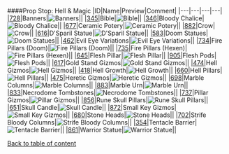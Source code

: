 ####Prop Stop: Hell & Magic
|ID|Name|Preview|Comment|
|---|---|---|---|
|[728](https://github.com/alexey-lysiuk/Realm667-AAA-Cache/raw/master/data/0728.zip)|Banners|![Banners](images/propstop/crimsonbanner.png)||
|[345](https://github.com/alexey-lysiuk/Realm667-AAA-Cache/raw/master/data/0345.zip)|Bible|![Bible](images/propstop/bible.png)||
|[346](https://github.com/alexey-lysiuk/Realm667-AAA-Cache/raw/master/data/0346.zip)|Bloody Chalice|![Bloody Chalice](images/propstop/bloodychalice.png)||
|[677](https://github.com/alexey-lysiuk/Realm667-AAA-Cache/raw/master/data/0677.zip)|Ceramic Potery|![Ceramic Potery](images/propstop/ceramicpotery.png)||
|[882](https://github.com/alexey-lysiuk/Realm667-AAA-Cache/raw/master/data/0882.zip)|Crow|![Crow](images/propstop/crow.png)||
|[616](https://github.com/alexey-lysiuk/Realm667-AAA-Cache/raw/master/data/0616.zip)|D'Sparil Statue|![D'Sparil Statue](images/propstop/dsparilstatue.png)||
|[583](https://github.com/alexey-lysiuk/Realm667-AAA-Cache/raw/master/data/0583.zip)|Doom Statues|![Doom Statues](images/propstop/doomstatues.png)||
|[462](https://github.com/alexey-lysiuk/Realm667-AAA-Cache/raw/master/data/0462.zip)|Evil Eye Variations|![Evil Eye Variations](images/propstop/evileyevariations.png)||
|[734](https://github.com/alexey-lysiuk/Realm667-AAA-Cache/raw/master/data/0734.zip)|Fire Pillars (Doom)|![Fire Pillars (Doom)](images/propstop/doomfirepillars.png)||
|[735](https://github.com/alexey-lysiuk/Realm667-AAA-Cache/raw/master/data/0735.zip)|Fire Pillars (Hexen)|![Fire Pillars (Hexen)](images/propstop/firepillars.png)||
|[645](https://github.com/alexey-lysiuk/Realm667-AAA-Cache/raw/master/data/0645.zip)|Flesh Pillar|![Flesh Pillar](images/propstop/fleshpillar.png)||
|[905](https://github.com/alexey-lysiuk/Realm667-AAA-Cache/raw/master/data/0905.zip)|Flesh Pods|![Flesh Pods](images/propstop/fleshpods.png)||
|[617](https://github.com/alexey-lysiuk/Realm667-AAA-Cache/raw/master/data/0617.zip)|Gold Stand Gizmos|![Gold Stand Gizmos](images/propstop/goldstandgizmos.png)||
|[474](https://github.com/alexey-lysiuk/Realm667-AAA-Cache/raw/master/data/0474.zip)|Hell Gizmos|![Hell Gizmos](images/propstop/hellgizmos.png)||
|[418](https://github.com/alexey-lysiuk/Realm667-AAA-Cache/raw/master/data/0418.zip)|Hell Growth|![Hell Growth](images/propstop/hellgrowth.png)||
|[660](https://github.com/alexey-lysiuk/Realm667-AAA-Cache/raw/master/data/0660.zip)|Hell Pillars|![Hell Pillars](images/propstop/ancienthellpillars.png)||
|[475](https://github.com/alexey-lysiuk/Realm667-AAA-Cache/raw/master/data/0475.zip)|Heretic Gizmos|![Heretic Gizmos](images/propstop/hereticgizmos.png)||
|[698](https://github.com/alexey-lysiuk/Realm667-AAA-Cache/raw/master/data/0698.zip)|Marble Columns|![Marble Columns](images/propstop/pillars.png)||
|[883](https://github.com/alexey-lysiuk/Realm667-AAA-Cache/raw/master/data/0883.zip)|Marble Urn|![Marble Urn](images/propstop/marbleurn.png)||
|[833](https://github.com/alexey-lysiuk/Realm667-AAA-Cache/raw/master/data/0833.zip)|Necrodome Tombstones|![Necrodome Tombstones](images/propstop/necrodometombstones.png)||
|[737](https://github.com/alexey-lysiuk/Realm667-AAA-Cache/raw/master/data/0737.zip)|Pillar Gizmos|![Pillar Gizmos](images/propstop/pillargizmos.png)||
|[856](https://github.com/alexey-lysiuk/Realm667-AAA-Cache/raw/master/data/0856.zip)|Rune Skull Pillars|![Rune Skull Pillars](images/propstop/runeskullpillars.png)||
|[651](https://github.com/alexey-lysiuk/Realm667-AAA-Cache/raw/master/data/0651.zip)|Skull Candle|![Skull Candle](images/propstop/skullwcandle.png)||
|[872](https://github.com/alexey-lysiuk/Realm667-AAA-Cache/raw/master/data/0872.zip)|Small Key Gizmos|![Small Key Gizmos](images/propstop/smallkeygizmos.png)||
|[680](https://github.com/alexey-lysiuk/Realm667-AAA-Cache/raw/master/data/0680.zip)|Stone Heads|![Stone Heads](images/propstop/stoneheads.png)||
|[702](https://github.com/alexey-lysiuk/Realm667-AAA-Cache/raw/master/data/0702.zip)|Strife Bloody Columns|![Strife Bloody Columns](images/propstop/stbloodycolumn.png)||
|[354](https://github.com/alexey-lysiuk/Realm667-AAA-Cache/raw/master/data/0354.zip)|Tentacle Barrier|![Tentacle Barrier](images/propstop/tentaclebarrier.png)||
|[861](https://github.com/alexey-lysiuk/Realm667-AAA-Cache/raw/master/data/0861.zip)|Warrior Statue|![Warrior Statue](images/propstop/warriorstatue.png)||

[Back to table of content](../readme.md)
